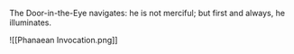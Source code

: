 The Door-in-the-Eye navigates: he is not merciful; but first and always, he illuminates.

![[Phanaean Invocation.png]]